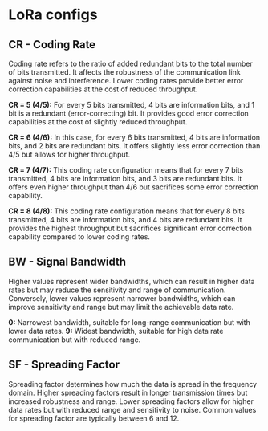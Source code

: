 # LoRa configs

## CR - Coding Rate

Coding rate refers to the ratio of added redundant bits to the total number of bits transmitted. It affects the robustness of the communication link against noise and interference. Lower coding rates provide better error correction capabilities at the cost of reduced throughput.

**CR = 5 (4/5):** For every 5 bits transmitted, 4 bits are information bits, and 1 bit is a redundant (error-correcting) bit. It provides good error correction capabilities at the cost of slightly reduced throughput.

**CR = 6 (4/6):** In this case, for every 6 bits transmitted, 4 bits are information bits, and 2 bits are redundant bits. It offers slightly less error correction than 4/5 but allows for higher throughput.

**CR = 7 (4/7):** This coding rate configuration means that for every 7 bits transmitted, 4 bits are information bits, and 3 bits are redundant bits. It offers even higher throughput than 4/6 but sacrifices some error correction capability.

**CR = 8 (4/8):** This coding rate configuration means that for every 8 bits transmitted, 4 bits are information bits, and 4 bits are redundant bits. It provides the highest throughput but sacrifices significant error correction capability compared to lower coding rates.

## BW - Signal Bandwidth

Higher values represent wider bandwidths, which can result in higher data rates but may reduce the sensitivity and range of communication. Conversely, lower values represent narrower bandwidths, which can improve sensitivity and range but may limit the achievable data rate.

**0:** Narrowest bandwidth, suitable for long-range communication but with lower data rates.
**9:** Widest bandwidth, suitable for high data rate communication but with reduced range.

## SF - Spreading Factor

Spreading factor determines how much the data is spread in the frequency domain. Higher spreading factors result in longer transmission times but increased robustness and range. Lower spreading factors allow for higher data rates but with reduced range and sensitivity to noise. Common values for spreading factor are typically between 6 and 12.